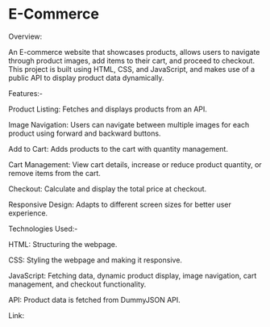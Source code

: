 # E-Commerce

Overview:

An E-commerce website that showcases products, allows users to navigate through product images, add items to their cart, and proceed to checkout. This project is built using HTML, CSS, and JavaScript, and makes use of a public API to display product data dynamically.

Features:-

Product Listing: Fetches and displays products from an API.

Image Navigation: Users can navigate between multiple images for each product using forward and backward buttons.

Add to Cart: Adds products to the cart with quantity management.

Cart Management: View cart details, increase or reduce product quantity, or remove items from the cart.

Checkout: Calculate and display the total price at checkout.

Responsive Design: Adapts to different screen sizes for better user experience.

Technologies Used:-

HTML: Structuring the webpage.

CSS: Styling the webpage and making it responsive.

JavaScript: Fetching data, dynamic product display, image navigation, cart management, and checkout functionality.

API: Product data is fetched from DummyJSON API.


Link:
